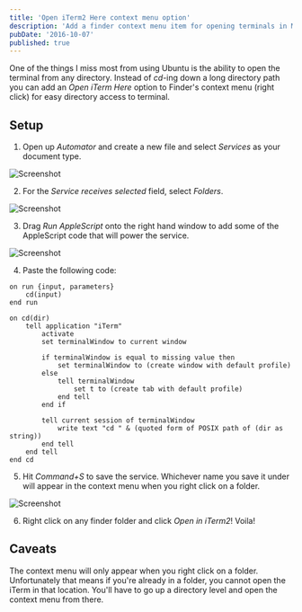```yaml
---
title: 'Open iTerm2 Here context menu option'
description: 'Add a finder context menu item for opening terminals in MacOS'
pubDate: '2016-10-07'
published: true
---
```


One of the things I miss most from using Ubuntu is the ability to open the terminal from any directory. Instead of _cd_-ing down a long directory path you can add an _Open iTerm Here_ option to Finder's context menu (right click) for easy directory access to terminal. 

## Setup
1) Open up _Automator_ and create a new file and select _Services_ as your document type. 

![Screenshot](/images/blog/open-iterm2-here-context-menu-option/1.png)

2) For the _Service receives selected_ field, select _Folders_. 

![Screenshot](/images/blog/open-iterm2-here-context-menu-option/2.png)

3) Drag _Run AppleScript_ onto the right hand window to add some of the AppleScript code that will power the service.

![Screenshot](/images/blog/open-iterm2-here-context-menu-option/3.png)

4) Paste the following code:
 
```applescript
on run {input, parameters}
	cd(input)
end run

on cd(dir)
	tell application "iTerm"
		activate
		set terminalWindow to current window
		
		if terminalWindow is equal to missing value then
			set terminalWindow to (create window with default profile)
		else
			tell terminalWindow
				set t to (create tab with default profile)
			end tell
		end if
		
		tell current session of terminalWindow
			write text "cd " & (quoted form of POSIX path of (dir as string))
		end tell
	end tell
end cd
```

5) Hit _Command+S_ to save the service. Whichever name you save it under will appear in the context menu when you right click on a folder.

![Screenshot](/images/blog/open-iterm2-here-context-menu-option/4.png)

6) Right click on any finder folder and click _Open in iTerm2_! Voila!

## Caveats
The context menu will only appear when you right click on a folder. Unfortunately that means if you're already in a folder, you cannot open the iTerm in that location. You'll have to go up a directory level and open the context menu from there.
